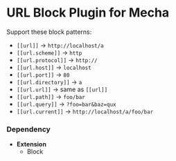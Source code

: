 URL Block Plugin for Mecha
==========================

Support these block patterns:

 - `[‌[‌url‌]‌]` → `http://localhost/a`
 - `[‌[‌url.scheme]‌]` → `http`
 - `[‌[‌url.protocol‌]‌]` → `http://`
 - `[‌[‌url.host‌]‌]` → `localhost`
 - `[‌[‌url.port‌]‌]` → `80`
 - `[‌[‌url.directory‌]‌]` → `a`
 - `[‌[‌url.url‌]‌]` → same as `[‌[‌url‌]‌]`
 - `[‌[‌url.path‌]‌]` → `foo/bar`
 - `[‌[‌url.query‌]‌]` → `?foo=bar&baz=qux`
 - `[‌[‌url.current‌]‌]` → `http://localhost/a/foo/bar`

### Dependency

 - **Extension**
   - Block